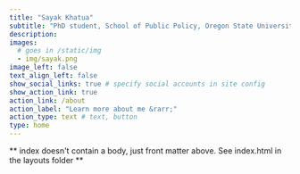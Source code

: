 ```yaml
---
title: "Sayak Khatua"
subtitle: "PhD student, School of Public Policy, Oregon State University"
description:   
images:
  # goes in /static/img
  - img/sayak.png
image_left: false
text_align_left: false
show_social_links: true # specify social accounts in site config
show_action_link: true
action_link: /about
action_label: "Learn more about me &rarr;"
action_type: text # text, button
type: home
---
```


** index doesn't contain a body, just front matter above.
See index.html in the layouts folder **
